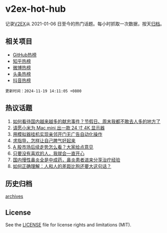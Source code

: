 # v2ex-hot-hub

 记录[V2EX](https://www.v2ex.com/)从 2021-01-06 日至今的热门话题。每小时抓取一次数据，按天[归档](archives)。
 
 ## 相关项目

- [GitHub热榜](https://github.com/it985/github-hot-hub)
- [知乎热榜](https://github.com/it985/zhihu-hot-hub)
- [微博热榜](https://github.com/it985/weibo-hot-hub)
- [头条热榜](https://github.com/it985/toutiao-hot-hub)
- [抖音热榜](https://github.com/it985/douyin-hot-hub)


 `更新时间：2024-11-19 14:11:05 +0800`

## 热议话题

1. [如何看待国内越来越多的献忠事件？节假日、周末我都不敢去人多的地方了](https://www.v2ex.com/t/1090692)
1. [请愿小米为 Mac mini 出一款 24 寸 4K 显示器](https://www.v2ex.com/t/1090672)
1. [用模拟器挂机实现亲邻开门无广告自动化操作](https://www.v2ex.com/t/1090682)
1. [求指导，怎样让自己脾气好起来](https://www.v2ex.com/t/1090746)
1. [A 股市场后续走势怎么看？大家给点意见](https://www.v2ex.com/t/1090491)
1. [只要没有喜欢的人，我就会一直开心](https://www.v2ex.com/t/1090604)
1. [国内慢性鼻炎全是中成药，鼻炎患者进来分享治疗经验](https://www.v2ex.com/t/1090725)
1. [如何正确理解：人和人的差距比狗还要大这句话？](https://www.v2ex.com/t/1090711)

## 历史归档

[archives](archives)

## License

See the [LICENSE](LICENSE) file for license rights and limitations (MIT).
